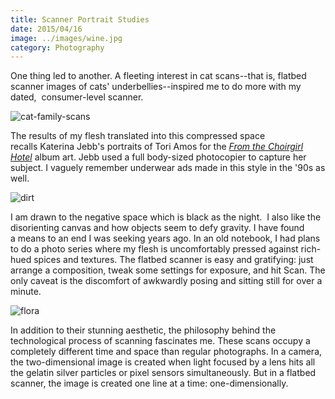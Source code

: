 ```yaml
---
title: Scanner Portrait Studies
date: 2015/04/16
image: ../images/wine.jpg
category: Photography
---
```


One thing led to another. A fleeting interest in cat scans--that is, flatbed scanner images of cats' underbellies--inspired me to do more with my dated,  consumer-level scanner.

![cat-family-scans](../images/cat-family-scans.jpg)

The results of my flesh translated into this compressed space recalls Katerina Jebb's portraits of Tori Amos for the [_From the Choirgirl Hotel_](http://en.wikipedia.org/wiki/From_the_Choirgirl_Hotel) album art. Jebb used a full body-sized photocopier to capture her subject. I vaguely remember underwear ads made in this style in the '90s as well.

![dirt](../images/dirt.jpg)

I am drawn to the negative space which is black as the night.  I also like the disorienting canvas and how objects seem to defy gravity. I have found a means to an end I was seeking years ago. In an old notebook, I had plans to do a photo series where my flesh is uncomfortably pressed against rich-hued spices and textures. The flatbed scanner is easy and gratifying: just arrange a composition, tweak some settings for exposure, and hit Scan. The only caveat is the discomfort of awkwardly posing and sitting still for over a minute.

![flora](../images/flora.jpg)

In addition to their stunning aesthetic, the philosophy behind the technological process of scanning fascinates me. These scans occupy a completely different time and space than regular photographs. In a camera, the two-dimensional image is created when light focused by a lens hits all the gelatin silver particles or pixel sensors simultaneously. But in a flatbed scanner, the image is created one line at a time: one-dimensionally.
